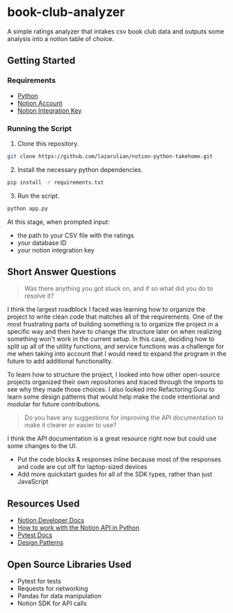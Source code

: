 # book-club-analyzer

A simple ratings analyzer that intakes csv book club data and outputs some analysis into a notion table of choice. 

## Getting Started
### Requirements
- [Python](https://www.python.org/downloads/)
- [Notion Account](https://www.notion.so/)
- [Notion Integration Key](https://developers.notion.com/docs/create-a-notion-integration)

### Running the Script

1. Clone this repository.

```bash
git clone https://github.com/lazarulian/notion-python-takehome.git
```

2. Install the necessary python dependencies.

```bash
pip install -r requirements.txt
```

3. Run the script.

```bash
python app.py
```

At this stage, when prompted input:
- the path to your CSV file with the ratings
- your database ID
- your notion integration key

## Short Answer Questions
> Was there anything you got stuck on, and if so what did you do to resolve it?

I think the largest roadblock I faced was learning how to organize the project to write clean code that matches all of the requirements. One of the most frustrating parts of building something is to organize the project in a specific way and then have to change the structure later on when realizing something won't work in the current setup. In this case, deciding how to split up all of the utility functions, and service functions was a challenge for me when taking into account that I would need to expand the program in the future to add additional functionality. 

To learn how to structure the project, I looked into how other open-source projects organized their own repositories and traced through the imports to see why they made those choices. I also looked into Refactoring.Guru to learn some design patterns that would help make the code intentional and modular for future contributions.

> Do you have any suggestions for improving the API documentation to make it clearer or easier to use?

I think the API documentation is a great resource right now but could use some changes to the UI.
- Put the code blocks & responses inline because most of the responses and code are cut off for laptop-sized devices
- Add more quickstart guides for all of the SDK types, rather than just JavaScript

## Resources Used
- [Notion Developer Docs](https://developers.notion.com/)
- [How to work with the Notion API in Python](https://www.python-engineer.com/posts/notion-api-python/)
- [Pytest Docs](https://docs.pytest.org/en/7.1.x/contents.html)
- [Design Patterns](https://refactoring.guru/design-patterns)

## Open Source Libraries Used
- Pytest for tests
- Requests for networking
- Pandas for data manipulation
- Notion SDK for API calls
